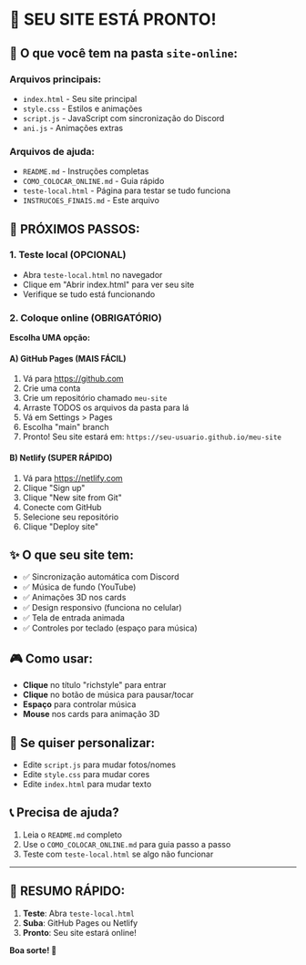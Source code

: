 # 🎉 SEU SITE ESTÁ PRONTO!

## 📁 O que você tem na pasta `site-online`:

### Arquivos principais:
- `index.html` - Seu site principal
- `style.css` - Estilos e animações
- `script.js` - JavaScript com sincronização do Discord
- `ani.js` - Animações extras

### Arquivos de ajuda:
- `README.md` - Instruções completas
- `COMO_COLOCAR_ONLINE.md` - Guia rápido
- `teste-local.html` - Página para testar se tudo funciona
- `INSTRUCOES_FINAIS.md` - Este arquivo

## 🚀 PRÓXIMOS PASSOS:

### 1. Teste local (OPCIONAL)
- Abra `teste-local.html` no navegador
- Clique em "Abrir index.html" para ver seu site
- Verifique se tudo está funcionando

### 2. Coloque online (OBRIGATÓRIO)
**Escolha UMA opção:**

#### A) GitHub Pages (MAIS FÁCIL)
1. Vá para https://github.com
2. Crie uma conta
3. Crie um repositório chamado `meu-site`
4. Arraste TODOS os arquivos da pasta para lá
5. Vá em Settings > Pages
6. Escolha "main" branch
7. Pronto! Seu site estará em: `https://seu-usuario.github.io/meu-site`

#### B) Netlify (SUPER RÁPIDO)
1. Vá para https://netlify.com
2. Clique "Sign up"
3. Clique "New site from Git"
4. Conecte com GitHub
5. Selecione seu repositório
6. Clique "Deploy site"

## ✨ O que seu site tem:
- ✅ Sincronização automática com Discord
- ✅ Música de fundo (YouTube)
- ✅ Animações 3D nos cards
- ✅ Design responsivo (funciona no celular)
- ✅ Tela de entrada animada
- ✅ Controles por teclado (espaço para música)

## 🎮 Como usar:
- **Clique** no título "richstyle" para entrar
- **Clique** no botão de música para pausar/tocar
- **Espaço** para controlar música
- **Mouse** nos cards para animação 3D

## 🔧 Se quiser personalizar:
- Edite `script.js` para mudar fotos/nomes
- Edite `style.css` para mudar cores
- Edite `index.html` para mudar texto

## 📞 Precisa de ajuda?
1. Leia o `README.md` completo
2. Use o `COMO_COLOCAR_ONLINE.md` para guia passo a passo
3. Teste com `teste-local.html` se algo não funcionar

---
## 🎯 RESUMO RÁPIDO:
1. **Teste**: Abra `teste-local.html`
2. **Suba**: GitHub Pages ou Netlify
3. **Pronto**: Seu site estará online!

**Boa sorte! 🚀** 